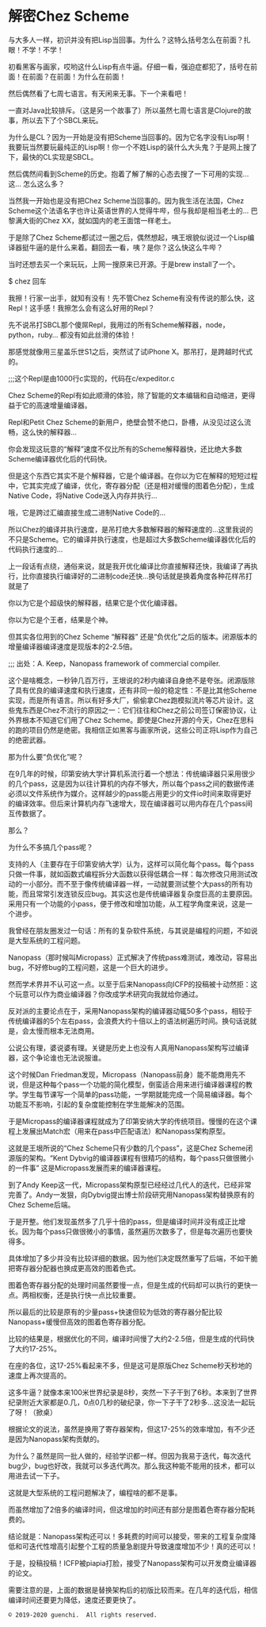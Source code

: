 # 解密Chez Scheme

与大多人一样，初识并没有把Lisp当回事。为什么？这特么括号怎么在前面？扎眼！不学！不学！

初看黑客与画家，哎哟这什么Lisp有点牛逼。仔细一看，强迫症都犯了，括号在前面！在前面？在前面！为什么在前面！

然后偶然看了七周七语言。有天闲来无事。下一个来看吧！

一直对Java比较排斥。（这是另一个故事了）所以虽然七周七语言是Clojure的故事，所以去下了个SBCL来玩。

为什么是CL？因为一开始是没有把Scheme当回事的。因为它名字没有Lisp啊！我要玩当然要玩最纯正的Lisp啊！你一个不姓Lisp的装什么大头鬼？于是网上搜了下，最快的CL实现是SBCL。

然后偶然间看到Scheme的历史。抱着了解了解的心态去搜了一下可用的实现... 这… 怎么这么多？

当然我一开始也是没有把Chez Scheme当回事的。因为我生活在法国，Chez Scheme这个法语名字也许让英语世界的人觉得牛哔，但与我却是相当老土的… 巴黎满大街的Chez XX，就如国内的老王面馆一样老土。

于是除了Chez Scheme都试过一圈之后，偶然想起，咦王垠貌似说过一个Lisp编译器挺牛逼的是什么来着。翻回去一看，咦？是你？这么快这么牛哔？

当时还想去买一个来玩玩，上网一搜原来已开源。于是brew install了一个。

$ chez 回车

我擦！行家一出手，就知有没有！先不管Chez Scheme有没有传说的那么快，这Repl！这手感！我擦怎么会有这么好用的Repl？

先不说吊打SBCL那个傻屌Repl，我用过的所有Scheme解释器，node，python，ruby… 都没有如此丝滑的体验！

那感觉就像用三星盖乐世S1之后，突然试了试iPhone X。那吊打，是跨越时代式的。

;;;这个Repl是由1000行c实现的，代码在c/expeditor.c

Chez Scheme的Repl有如此顺滑的体验，除了智能的文本编辑和自动缩进，更得益于它的高速增量编译器。

Repl和Petit Chez Scheme的新用户，绝壁会赞不绝口，卧槽，从没见过这么流畅，这么快的解释器…

你会发现这玩意的“解释”速度不仅比所有的Scheme解释器快，还比绝大多数Scheme编译器优化后的代码快。

但是这个东西它其实不是个解释器，它是个编译器。在你以为它在解释的短短过程中，它其实完成了编译，优化，寄存器分配（还是相对缓慢的图着色分配），生成Native Code，将Native Code送入内存并执行…

哦，它是跨过汇编直接生成二进制Native Code的…

所以Chez的编译并执行速度，是吊打绝大多数解释器的解释速度的…这里我说的不只是Scheme。它的编译并执行速度，也是超过大多数Scheme编译器优化后的代码执行速度的…

上一段话有点绕，通俗来说，就是我开优化编译比你直接解释还快，我编译了再执行，比你直接执行编译好的二进制code还快…换句话就是换着角度各种花样吊打就是了

你以为它是个超级快的解释器，结果它是个优化编译器。

你以为它是个王者，结果是个神。

但其实各位用到的Chez Scheme “解释器” 还是“负优化”之后的版本。闭源版本的增量编译器编译速度是现版本的2-2.5倍。

;;; 出处：A. Keep，Nanopass framework of commercial compiler.

这个是啥概念，一秒钟几百万行，王垠说的2秒内编译自身绝不是夸张。闭源版除了具有优良的编译速度和执行速度，还有非同一般的稳定性：不是比其他Scheme实现，而是所有语言。所以有好多大厂，偷偷拿Chez跑模拟流片等芯片设计。这些鬼东西是Chez不流行的原因之一：它们往往和Chez之前公司签订保密协议，让外界根本不知道它们用了Chez Scheme。即使是Chez开源的今天，Chez在思科的跑的项目仍然是绝密。我相信正如黑客与画家所说，这些公司正将Lisp作为自己的绝密武器。

那为什么要“负优化”呢？

在9几年的时候，印第安纳大学计算机系流行着一个想法：传统编译器只采用很少的几个pass，这是因为以往计算机的内存不够大，所以每个pass之间的数据传递必须以文件系统作为媒介。这样越少的pass能占用更少的文件io时间来取得更好的编译效率。但后来计算机内存飞速增大，现在编译器可以用内存在几个pass间互传数据了。

那么？

为什么不多搞几个pass呢？

支持的人（主要存在于印第安纳大学）认为，这样可以简化每个pass。每个pass只做一件事，就如函数式编程拆分大函数以获得低耦合一样：每次修改只用测试改动的一小部分。而不至于像传统编译器一样，一动就要测试整个大pass的所有功能，而且常常引发连锁反应bug。其实这也是传统编译器复杂度巨高的主要原因。采用只有一个功能的小pass，便于修改和增加功能，从工程学角度来说，这是一个进步。

我曾经在朋友圈发过一句话：所有的复杂软件系统，与其说是编程的问题，不如说是大型系统的工程问题。

Nanopass（那时候叫Micropass）正式解决了传统pass难测试，难改动，容易出bug，不好修bug的工程问题，这是一个巨大的进步。

然而学术界并不认可这一点。以至于后来Nanopass向ICFP的投稿被十动然拒：这个玩意可以作为商业编译器？你改成学术研究向我就给你通过。

反对派的主要论点在于，采用Nanopass架构的编译器动辄50多个pass，相较于传统编译器的5个左右pass，会浪费大约十倍以上的语法树遍历时间。换句话说就是，会太慢而根本无法商用。

公说公有理，婆说婆有理。关键是历史上也没有人真用Nanopass架构写过编译器，这个争论谁也无法说服谁。

这个时候Dan Friedman发现，Micropass（Nanopass前身）能不能商用先不说，但是这种每个pass一个功能的简化模型，倒蛮适合用来进行编译器课程的教学。学生每节课写一个简单的pass功能，一学期就能完成一个简易编译器。每个功能互不影响，引起的复杂度能控制在学生能解决的范围。

于是Micropass的编译器课程就成为了印第安纳大学的传统项目。慢慢的在这个课程上发展出Match宏（用来在pass中匹配语法）和Nanopass架构原型。

这就是王垠所说的“Chez Scheme只有少数的几个pass”，这是Chez Scheme闭源版的架构。“Kent Dybvig的编译器课程有很精巧的结构，每个pass只做很微小的一件事” 这是Micropass发展而来的编译器课程。

到了Andy Keep这一代，Micropass架构原型已经经过几代人的迭代，已经非常完善了。Andy一发狠，向Dybvig提出博士阶段研究用Nanopass架构替换原有的Chez Scheme后端。

于是开整。他们发现虽然多了几乎十倍的pass，但是编译时间并没有成正比增长。因为每个pass只做很微小的事情，虽然遍历次数多了，但是每次遍历也要快得多。

具体增加了多少并没有比较详细的数据。因为他们决定既然重写了后端，不如干脆把寄存器分配器也换成更高效的图着色式。

图着色寄存器分配的处理时间虽然要慢一点，但是生成的代码却可以执行的更快一点。两相权衡，还是执行快一点比较重要。

所以最后的比较是原有的少量pass+快速但较为低效的寄存器分配比较Nanopass+缓慢但高效的图着色寄存器分配。

比较的结果是，根据优化的不同，编译时间慢了大约2-2.5倍，但是生成的代码快了大约17-25%。

在座的各位，这17-25%看起来不多，但是这可是原版Chez Scheme秒天秒地的速度上再次提高的。

这多牛逼？就像本来100米世界纪录是8秒，突然一下子干到了6秒。本来到了世界纪录附近大家都是0.几，0点0几秒的破纪录，你一下子干了2秒多…这没法一起玩了呀！（掀桌）

根据论文的说法，虽然是换用了寄存器架构，但这17-25%的效率增加，有不少还是因为Nanopass架构贡献的。

为什么？虽然是同一批人做的，经验学识都一样。但因为我易于迭代，每次迭代bug少，bug也好改，我就可以多迭代两次。那么我这种能不能用的技术，都可以用进去试一下子。

这就是大型系统的工程问题解决了，编程啥的都不是事。

而虽然增加了2倍多的编译时间，但这增加的时间还有部分是图着色寄存器分配耗费的。

结论就是：Nanopass架构还可以！多耗费的时间可以接受，带来的工程复杂度降低和可迭代性增高引起整个工程的质量急剧提升导致速度增加不少！真的还可以！

于是，投稿投稿！ICFP被piapia打脸，接受了Nanopass架构可以开发商业编译器的论文。

需要注意的是，上面的数据是替换架构后的初版比较而来。在几年的迭代后，相信编译时间还要更为降低，速度还要更快了。

```
© 2019-2020 guenchi.  All rights reserved.
```
